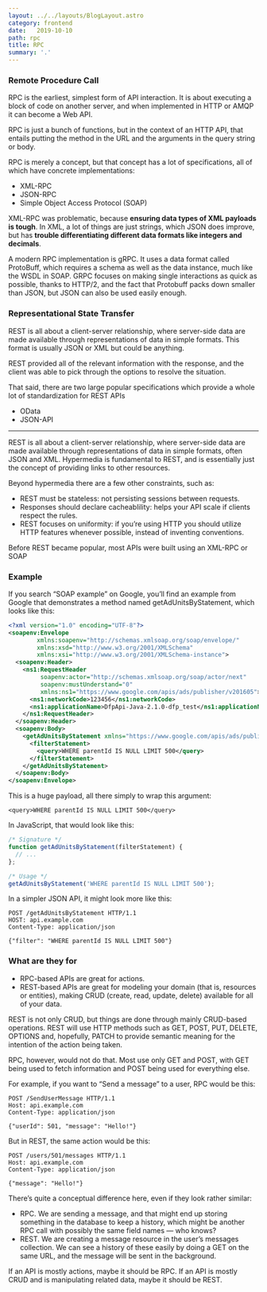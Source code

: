 ```yaml
---
layout: ../../layouts/BlogLayout.astro
category: frontend
date:   2019-10-10
path: rpc 
title: RPC
summary: '.'
---
```


### Remote Procedure Call

RPC is the earliest, simplest form of API interaction. It is about executing a block of code on another server, and when implemented in HTTP or AMQP it can become a Web API.

RPC is just a bunch of functions, but in the context of an HTTP API, that entails putting the method in the URL and the arguments in the query string or body.

RPC is merely a concept, but that concept has a lot of specifications, all of which have concrete implementations:

- XML-RPC
- JSON-RPC
- Simple Object Access Protocol (SOAP)

XML-RPC was problematic, because **ensuring data types of XML payloads is tough**. In XML, a lot of things are just strings, which JSON does improve, but has **trouble differentiating different data formats like integers and decimals**.

A modern RPC implementation is gRPC. It uses a data format called ProtoBuff, which requires a schema as well as the data instance, much like the WSDL in SOAP. GRPC focuses on making single interactions as quick as possible, thanks to HTTP/2, and the fact that Protobuff packs down smaller than JSON, but JSON can also be used easily enough.

### Representational State Transfer

REST is all about a client-server relationship, where server-side data are made available through representations of data in simple formats. This format is usually JSON or XML but could be anything.

REST provided all of the relevant information with the response, and the client was able to pick through the options to resolve the situation.

That said, there are two large popular specifications which provide a whole lot of standardization for REST APIs

- OData
- JSON-API


---

REST is all about a client-server relationship, where server-side data are made available through representations of data in simple formats, often JSON and XML.
Hypermedia is fundamental to REST, and is essentially just the concept of providing links to other resources.

Beyond hypermedia there are a few other constraints, such as:

- REST must be stateless: not persisting sessions between requests.
- Responses should declare cacheablility: helps your API scale if clients respect the rules.
- REST focuses on uniformity: if you’re using HTTP you should utilize HTTP features whenever possible, instead of inventing conventions.


Before REST became popular, most APIs were built using an XML-RPC or SOAP


### Example

If you search “SOAP example” on Google, you’ll find an example from Google that demonstrates a method named getAdUnitsByStatement, which looks like this:
```xml
<?xml version="1.0" encoding="UTF-8"?>
<soapenv:Envelope
        xmlns:soapenv="http://schemas.xmlsoap.org/soap/envelope/"
        xmlns:xsd="http://www.w3.org/2001/XMLSchema"
        xmlns:xsi="http://www.w3.org/2001/XMLSchema-instance">
  <soapenv:Header>
    <ns1:RequestHeader
         soapenv:actor="http://schemas.xmlsoap.org/soap/actor/next"
         soapenv:mustUnderstand="0"
         xmlns:ns1="https://www.google.com/apis/ads/publisher/v201605">
      <ns1:networkCode>123456</ns1:networkCode>
      <ns1:applicationName>DfpApi-Java-2.1.0-dfp_test</ns1:applicationName>
    </ns1:RequestHeader>
  </soapenv:Header>
  <soapenv:Body>
    <getAdUnitsByStatement xmlns="https://www.google.com/apis/ads/publisher/v201605">
      <filterStatement>
        <query>WHERE parentId IS NULL LIMIT 500</query>
      </filterStatement>
    </getAdUnitsByStatement>
  </soapenv:Body>
</soapenv:Envelope>
```

This is a huge payload, all there simply to wrap this argument:

`<query>WHERE parentId IS NULL LIMIT 500</query>`

In JavaScript, that would look like this:

```javascript
/* Signature */
function getAdUnitsByStatement(filterStatement) {
  // ...
};

/* Usage */
getAdUnitsByStatement('WHERE parentId IS NULL LIMIT 500');

```
In a simpler JSON API, it might look more like this:

```
POST /getAdUnitsByStatement HTTP/1.1
HOST: api.example.com
Content-Type: application/json

{"filter": "WHERE parentId IS NULL LIMIT 500"}
```

### What are they for

- RPC-based APIs are great for actions.
- REST-based APIs are great for modeling your domain (that is, resources or entities), making CRUD (create, read, update, delete) available for all of your data.

REST is not only CRUD, but things are done through mainly CRUD-based operations. REST will use HTTP methods such as GET, POST, PUT, DELETE, OPTIONS and, hopefully, PATCH to provide semantic meaning for the intention of the action being taken.

RPC, however, would not do that. Most use only GET and POST, with GET being used to fetch information and POST being used for everything else.

For example, if you want to “Send a message” to a user, RPC would be this:

```
POST /SendUserMessage HTTP/1.1
Host: api.example.com
Content-Type: application/json

{"userId": 501, "message": "Hello!"}
```

But in REST, the same action would be this:

```
POST /users/501/messages HTTP/1.1
Host: api.example.com
Content-Type: application/json

{"message": "Hello!"}
```

There’s quite a conceptual difference here, even if they look rather similar:
- RPC. We are sending a message, and that might end up storing something in the database to keep a history, which might be another RPC call with possibly the same field names — who knows?
- REST. We are creating a message resource in the user’s messages collection. We can see a history of these easily by doing a GET on the same URL, and the message will be sent in the background.

If an API is mostly actions, maybe it should be RPC.
If an API is mostly CRUD and is manipulating related data, maybe it should be REST.





